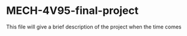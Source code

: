 # MECH-4V95-final-project
 
This file will give a brief description of the project when the time comes
